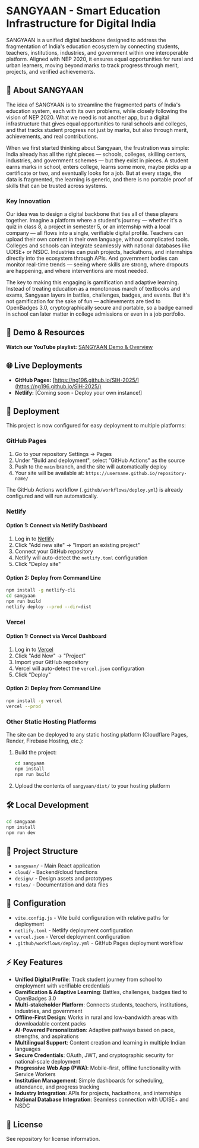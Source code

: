 # SANGYAAN - Smart Education Infrastructure for Digital India

SANGYAAN is a unified digital backbone designed to address the fragmentation of India's education ecosystem by connecting students, teachers, institutions, industries, and government within one interoperable platform. Aligned with NEP 2020, it ensures equal opportunities for rural and urban learners, moving beyond marks to track progress through merit, projects, and verified achievements.

## 🎯 About SANGYAAN

The idea of SANGYAAN is to streamline the fragmented parts of India's education system, each with its own problems, while closely following the vision of NEP 2020. What we need is not another app, but a digital infrastructure that gives equal opportunities to rural schools and colleges, and that tracks student progress not just by marks, but also through merit, achievements, and real contributions.

When we first started thinking about Sangyaan, the frustration was simple: India already has all the right pieces — schools, colleges, skilling centers, industries, and government schemes — but they exist in pieces. A student earns marks in school, enters college, learns some more, maybe picks up a certificate or two, and eventually looks for a job. But at every stage, the data is fragmented, the learning is generic, and there is no portable proof of skills that can be trusted across systems.

### Key Innovation

Our idea was to design a digital backbone that ties all of these players together. Imagine a platform where a student's journey — whether it's a quiz in class 8, a project in semester 5, or an internship with a local company — all flows into a single, verifiable digital profile. Teachers can upload their own content in their own language, without complicated tools. Colleges and schools can integrate seamlessly with national databases like UDISE+ or NSDC. Industries can push projects, hackathons, and internships directly into the ecosystem through APIs. And government bodies can monitor real-time trends — seeing where skills are strong, where dropouts are happening, and where interventions are most needed.

The key to making this engaging is gamification and adaptive learning. Instead of treating education as a monotonous march of textbooks and exams, Sangyaan layers in battles, challenges, badges, and events. But it's not gamification for the sake of fun — achievements are tied to OpenBadges 3.0, cryptographically secure and portable, so a badge earned in school can later matter in college admissions or even in a job portfolio.

## 🎥 Demo & Resources

**Watch our YouTube playlist:** [SANGYAAN Demo & Overview](https://www.youtube.com/playlist?list=PLWABiP-xXAul-FRsqtXUvB1ylOcRmHPUD)

## 🌐 Live Deployments

- **GitHub Pages:** [https://ng196.github.io/SIH-2025/](https://ng196.github.io/SIH-2025/)
- **Netlify:** [Coming soon - Deploy your own instance!]

## 🚀 Deployment

This project is now configured for easy deployment to multiple platforms:

### GitHub Pages

1. Go to your repository Settings → Pages
2. Under "Build and deployment", select "GitHub Actions" as the source
3. Push to the `main` branch, and the site will automatically deploy
4. Your site will be available at: `https://username.github.io/repository-name/`

The GitHub Actions workflow (`.github/workflows/deploy.yml`) is already configured and will run automatically.

### Netlify

#### Option 1: Connect via Netlify Dashboard
1. Log in to [Netlify](https://netlify.com)
2. Click "Add new site" → "Import an existing project"
3. Connect your GitHub repository
4. Netlify will auto-detect the `netlify.toml` configuration
5. Click "Deploy site"

#### Option 2: Deploy from Command Line
```bash
npm install -g netlify-cli
cd sangyaan
npm run build
netlify deploy --prod --dir=dist
```

### Vercel

#### Option 1: Connect via Vercel Dashboard
1. Log in to [Vercel](https://vercel.com)
2. Click "Add New" → "Project"
3. Import your GitHub repository
4. Vercel will auto-detect the `vercel.json` configuration
5. Click "Deploy"

#### Option 2: Deploy from Command Line
```bash
npm install -g vercel
vercel --prod
```

### Other Static Hosting Platforms

The site can be deployed to any static hosting platform (Cloudflare Pages, Render, Firebase Hosting, etc.):

1. Build the project:
   ```bash
   cd sangyaan
   npm install
   npm run build
   ```

2. Upload the contents of `sangyaan/dist/` to your hosting platform

## 🛠️ Local Development

```bash
cd sangyaan
npm install
npm run dev
```

## 📁 Project Structure

- `sangyaan/` - Main React application
- `cloud/` - Backend/cloud functions
- `design/` - Design assets and prototypes
- `files/` - Documentation and data files

## 🔧 Configuration

- `vite.config.js` - Vite build configuration with relative paths for deployment
- `netlify.toml` - Netlify deployment configuration
- `vercel.json` - Vercel deployment configuration
- `.github/workflows/deploy.yml` - GitHub Pages deployment workflow

## ⚡ Key Features

- **Unified Digital Profile**: Track student journey from school to employment with verifiable credentials
- **Gamification & Adaptive Learning**: Battles, challenges, badges tied to OpenBadges 3.0
- **Multi-stakeholder Platform**: Connects students, teachers, institutions, industries, and government
- **Offline-First Design**: Works in rural and low-bandwidth areas with downloadable content packs
- **AI-Powered Personalization**: Adaptive pathways based on pace, strengths, and aspirations
- **Multilingual Support**: Content creation and learning in multiple Indian languages
- **Secure Credentials**: OAuth, JWT, and cryptographic security for national-scale deployment
- **Progressive Web App (PWA)**: Mobile-first, offline functionality with Service Workers
- **Institution Management**: Simple dashboards for scheduling, attendance, and progress tracking
- **Industry Integration**: APIs for projects, hackathons, and internships
- **National Database Integration**: Seamless connection with UDISE+ and NSDC

## 📝 License

See repository for license information.
